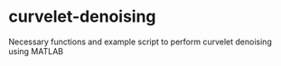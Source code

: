 # curvelet-denoising
Necessary functions and example script to perform curvelet denoising using MATLAB
